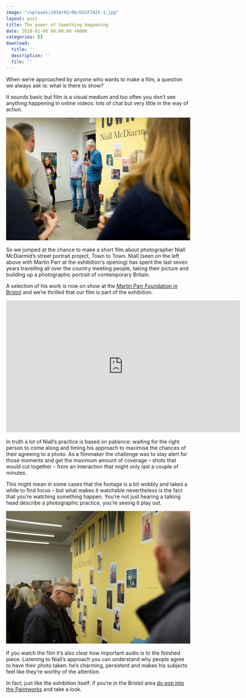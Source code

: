 ```yaml
---
image: "/uploads/2018/02/06/DSCF7425-1.jpg"
layout: post
title: The power of Something Happening
date: 2018-02-06 00:00:00 +0000
categories: []
download:
  title: ''
  description: ''
  file: ''
---
```

When we’re approached by anyone who wants to make a film, a question we always ask is: what is there to show?

It sounds basic but film is a visual medium and too often you don’t see anything happening in online videos: lots of chat but very little in the way of action.

![](/uploads/2018/02/06/DSCF7416.jpg)

So we jumped at the chance to make a short film about photographer Niall McDiarmid’s street portrait project, Town to Town. Niall (seen on the left above with Martin Parr at the exhibition's opening) has spent the last seven years travelling all over the country meeting people, taking their picture and building up a photographic portrait of contemporary Britain.

A selection of his work is now on show at the <a href="https://www.martinparrfoundation.org/exhibitions/town-to-town/">Martin Parr Foundation in Bristol</a> and we’re thrilled that our film is part of the exhibition.

<iframe src="https://player.vimeo.com/video/251490728" width="640" height="360" frameborder="0" webkitallowfullscreen mozallowfullscreen allowfullscreen></iframe>

In truth a lot of Niall’s practice is based on patience: waiting for the right person to come along and timing his approach to maximise the chances of their agreeing to a photo. As a filmmaker the challenge was to stay alert for those moments and get the maximum amount of coverage – shots that would cut together – from an interaction that might only last a couple of minutes.

This might mean in some cases that the footage is a bit wobbly and takes a while to find focus – but what makes it watchable nevertheless is the fact that you’re watching something happen. You’re not just hearing a talking head describe a photographic practice, you’re seeing it play out.

![](/uploads/2018/02/06/DSCF7409.jpg)

If you watch the film it’s also clear how important audio is to the finished piece. Listening to Niall’s approach you can understand why people agree to have their photo taken: he’s charming, persistent and makes his subjects feel like they’re worthy of the attention.

In fact, just like the exhibition itself: if you’re in the Bristol area <a href="http://paintworksbristol.co.uk/home/">do pop into the Paintworks</a> and take a look.